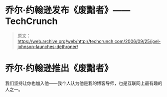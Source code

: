 # 乔尔·约翰逊发布《废黜者》——TechCrunch

> 原文：<https://web.archive.org/web/http://techcrunch.com/2006/09/25/joel-johnson-launches-dethroner/>

# 乔尔·约翰逊推出《废黜者》

我们坚持让你也加入他——我个人认为他是我的博客导师，也是互联网上最有趣的人之一。